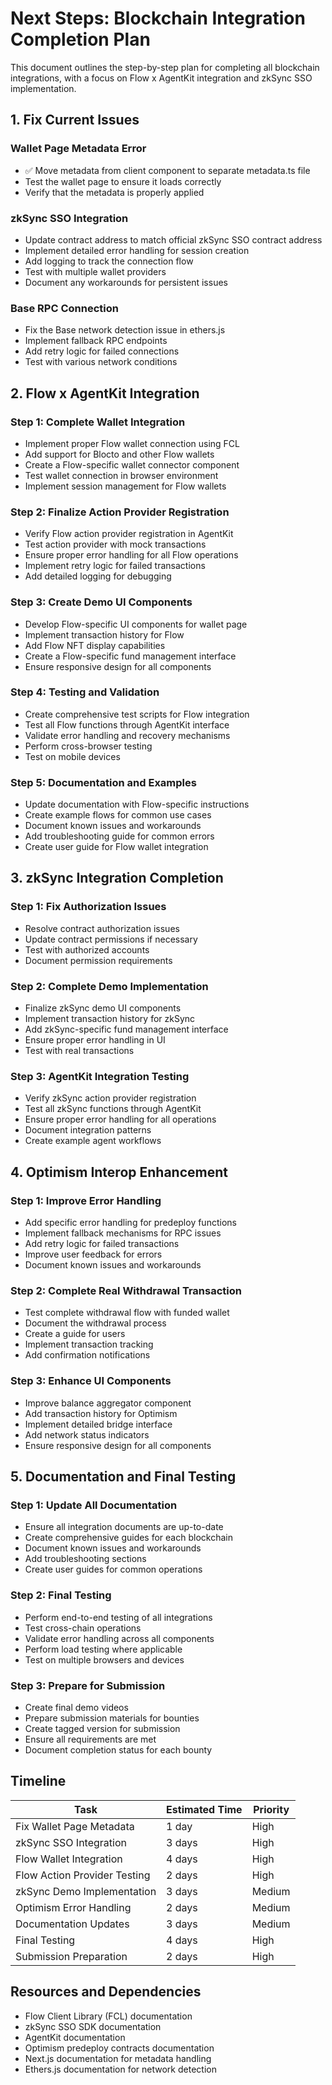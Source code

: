 # Next Steps: Blockchain Integration Completion Plan

This document outlines the step-by-step plan for completing all blockchain integrations, with a focus on Flow x AgentKit integration and zkSync SSO implementation.

## 1. Fix Current Issues

### Wallet Page Metadata Error
- ✅ Move metadata from client component to separate metadata.ts file
- Test the wallet page to ensure it loads correctly
- Verify that the metadata is properly applied

### zkSync SSO Integration
- Update contract address to match official zkSync SSO contract address
- Implement detailed error handling for session creation
- Add logging to track the connection flow
- Test with multiple wallet providers
- Document any workarounds for persistent issues

### Base RPC Connection
- Fix the Base network detection issue in ethers.js
- Implement fallback RPC endpoints
- Add retry logic for failed connections
- Test with various network conditions

## 2. Flow x AgentKit Integration

### Step 1: Complete Wallet Integration
- Implement proper Flow wallet connection using FCL
- Add support for Blocto and other Flow wallets
- Create a Flow-specific wallet connector component
- Test wallet connection in browser environment
- Implement session management for Flow wallets

### Step 2: Finalize Action Provider Registration
- Verify Flow action provider registration in AgentKit
- Test action provider with mock transactions
- Ensure proper error handling for all Flow operations
- Implement retry logic for failed transactions
- Add detailed logging for debugging

### Step 3: Create Demo UI Components
- Develop Flow-specific UI components for wallet page
- Implement transaction history for Flow
- Add Flow NFT display capabilities
- Create a Flow-specific fund management interface
- Ensure responsive design for all components

### Step 4: Testing and Validation
- Create comprehensive test scripts for Flow integration
- Test all Flow functions through AgentKit interface
- Validate error handling and recovery mechanisms
- Perform cross-browser testing
- Test on mobile devices

### Step 5: Documentation and Examples
- Update documentation with Flow-specific instructions
- Create example flows for common use cases
- Document known issues and workarounds
- Add troubleshooting guide for common errors
- Create user guide for Flow wallet integration

## 3. zkSync Integration Completion

### Step 1: Fix Authorization Issues
- Resolve contract authorization issues
- Update contract permissions if necessary
- Test with authorized accounts
- Document permission requirements

### Step 2: Complete Demo Implementation
- Finalize zkSync demo UI components
- Implement transaction history for zkSync
- Add zkSync-specific fund management interface
- Ensure proper error handling in UI
- Test with real transactions

### Step 3: AgentKit Integration Testing
- Verify zkSync action provider registration
- Test all zkSync functions through AgentKit
- Ensure proper error handling for all operations
- Document integration patterns
- Create example agent workflows

## 4. Optimism Interop Enhancement

### Step 1: Improve Error Handling
- Add specific error handling for predeploy functions
- Implement fallback mechanisms for RPC issues
- Add retry logic for failed transactions
- Improve user feedback for errors
- Document known issues and workarounds

### Step 2: Complete Real Withdrawal Transaction
- Test complete withdrawal flow with funded wallet
- Document the withdrawal process
- Create a guide for users
- Implement transaction tracking
- Add confirmation notifications

### Step 3: Enhance UI Components
- Improve balance aggregator component
- Add transaction history for Optimism
- Implement detailed bridge interface
- Add network status indicators
- Ensure responsive design for all components

## 5. Documentation and Final Testing

### Step 1: Update All Documentation
- Ensure all integration documents are up-to-date
- Create comprehensive guides for each blockchain
- Document known issues and workarounds
- Add troubleshooting sections
- Create user guides for common operations

### Step 2: Final Testing
- Perform end-to-end testing of all integrations
- Test cross-chain operations
- Validate error handling across all components
- Perform load testing where applicable
- Test on multiple browsers and devices

### Step 3: Prepare for Submission
- Create final demo videos
- Prepare submission materials for bounties
- Create tagged version for submission
- Ensure all requirements are met
- Document completion status for each bounty

## Timeline

| Task | Estimated Time | Priority |
|------|----------------|----------|
| Fix Wallet Page Metadata | 1 day | High |
| zkSync SSO Integration | 3 days | High |
| Flow Wallet Integration | 4 days | High |
| Flow Action Provider Testing | 2 days | High |
| zkSync Demo Implementation | 3 days | Medium |
| Optimism Error Handling | 2 days | Medium |
| Documentation Updates | 3 days | Medium |
| Final Testing | 4 days | High |
| Submission Preparation | 2 days | High |

## Resources and Dependencies

- Flow Client Library (FCL) documentation
- zkSync SSO SDK documentation
- AgentKit documentation
- Optimism predeploy contracts documentation
- Next.js documentation for metadata handling
- Ethers.js documentation for network detection 